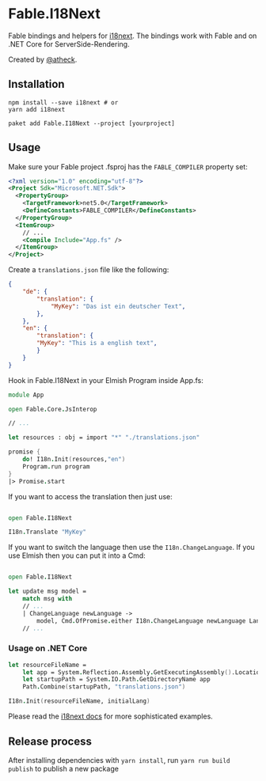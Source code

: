 # Fable.I18Next

Fable bindings and helpers for [i18next](https://www.i18next.com/). The bindings work with Fable and on .NET Core for ServerSide-Rendering.

Created by [@atheck](https://github.com/atheck).

## Installation

```
npm install --save i18next # or
yarn add i18next

paket add Fable.I18Next --project [yourproject]
```

## Usage

Make sure your Fable project .fsproj has the `FABLE_COMPILER` property set:

```xml
<?xml version="1.0" encoding="utf-8"?>
<Project Sdk="Microsoft.NET.Sdk">
  <PropertyGroup>
    <TargetFramework>net5.0</TargetFramework>
    <DefineConstants>FABLE_COMPILER</DefineConstants>
  </PropertyGroup>
  <ItemGroup>
    // ...
    <Compile Include="App.fs" />
  </ItemGroup>
</Project>
```

Create a `translations.json` file like the following:

```json
{
    "de": {
        "translation": {
            "MyKey": "Das ist ein deutscher Text",
        },
    },
    "en": {
        "translation": {
        "MyKey": "This is a english text",
        }
    }
}
```

Hook in Fable.I18Next in your Elmish Program inside App.fs:

```fs
module App

open Fable.Core.JsInterop

// ...

let resources : obj = import "*" "./translations.json"

promise {
    do! I18n.Init(resources,"en")
    Program.run program
}
|> Promise.start


```

If you want to access the translation then just use:

```fs

open Fable.I18Next

I18n.Translate "MyKey"

```

If you want to switch the language then use the `I18n.ChangeLanguage`. If you use Elmish then you can put it into a Cmd:

```fs

open Fable.I18Next

let update msg model =
    match msg with
    // ...
    | ChangeLanguage newLanguage ->
        model, Cmd.OfPromise.either I18n.ChangeLanguage newLanguage LanguageChanged Error
    // ...

```

### Usage on .NET Core

```fs
let resourceFileName =
    let app = System.Reflection.Assembly.GetExecutingAssembly().Location
    let startupPath = System.IO.Path.GetDirectoryName app
    Path.Combine(startupPath, "translations.json")

I18n.Init(resourceFileName, initialLang)
```

Please read the [i18next docs](https://www.i18next.com/) for more sophisticated examples.

## Release process

After installing dependencies with `yarn install`, run `yarn run build publish` to publish a new package
